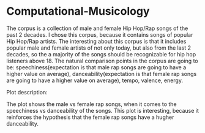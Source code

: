 # Computational-Musicology
The corpus is a collection of male and female Hip Hop/Rap songs of the past 2 decades. I chose this corpus, because it contains songs of popular Hip Hop/Rap artists. The interesting about this corpus is that it includes popular male and female artists of not only today, but also from the last 2 decades, so the a majority of the songs should be recognizable for hip hop listeners above 18.
The natural comparison points in the corpus are going to be: speechiness(expectation is that male rap songs are going to have a higher value on average), danceability(expectation is that female rap songs are going to have a higher value on average), tempo, valence, energy.

Plot description:

The plot shows the male vs female rap songs, when it comes to the speechiness vs danceability of the songs. This plot is interesting, because it reinforces the hypothesis that the female rap songs have a hugher danceability.
